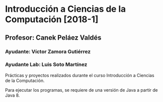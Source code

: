 # Introducción a Ciencias de la Computación [2018-1]

## Profesor: Canek Peláez Valdés
### Ayudante: Víctor Zamora Gutiérrez
### Ayudante Lab: Luis Soto Martínez

Prácticas y proyectos realizados durante el curso Introducción a Ciencias de 
la Computación.

Para ejecutar los programas, se requiere de una versión de Java a partir de 
Java 8.


